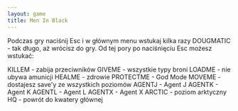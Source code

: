 ```yaml
---
layout: game
title: Men In Black
---
```


Podczas gry naciśnij Esc i w głównym menu wstukaj kilka razy
DOUGMATIC - tak długo, aż wrócisz do gry. Od tej pory po 
naciśnięciu
Esc możesz wstukać:

KILLEM 		- zabija przeciwników
GIVEME 		- wszystkie typy broni
LOADME 		- nie ubywa amunicji
HEALME 		- zdrowie
PROTECTME	- God Mode
MOVEME 		- dostajesz save'y ze wszystkich 
poziomów
AGENTJ 		- Agent J
AGENTK 		- Agent K
AGENTL		- Agent L
AGENTX 		- Agent X
ARCTIC 		- poziom arktyczny
HQ 		- powrót do kwatery głównej
